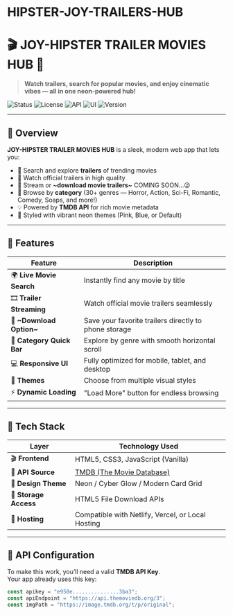 # HIPSTER-JOY-TRAILERS-HUB
# 🎬 JOY-HIPSTER TRAILER MOVIES HUB 🍿  
> **Watch trailers, search for popular movies, and enjoy cinematic vibes — all in one neon-powered hub!**

![Status](https://img.shields.io/badge/Status-Active-brightgreen?style=for-the-badge&logo=github)
![License](https://img.shields.io/badge/License-MIT-blueviolet?style=for-the-badge)
![API](https://img.shields.io/badge/API-TMDB-orange?style=for-the-badge&logo=themoviedatabase)
![UI](https://img.shields.io/badge/UI-Responsive%20%26%20Modern-pink?style=for-the-badge)
![Version](https://img.shields.io/badge/Version-1.0.0-cyan?style=for-the-badge)

---

## 🚀 Overview
**JOY-HIPSTER TRAILER MOVIES HUB** is a sleek, modern web app that lets you:
- 🔎 Search and explore **trailers** of trending movies
- 🎥 Watch official trailers in high quality  
- 💾 Stream or **~download movie trailers~** COMING SOON...😜
- 🧠 Browse by **category** (30+ genres — Horror, Action, Sci-Fi, Romantic, Comedy, Soaps, and more!)
- 💡 Powered by **TMDB API** for rich movie metadata  
- 💅 Styled with vibrant neon themes (Pink, Blue, or Default)  

---

## 🧭 Features
| Feature | Description |
|----------|--------------|
| 🌍 **Live Movie Search** | Instantly find any movie by title |
| 🎞️ **Trailer Streaming** | Watch official movie trailers seamlessly |
| 📂 **~Download Option~** | Save your favorite trailers directly to phone storage |COMING SOON.....😜
| 🧩 **Category Quick Bar** | Explore by genre with smooth horizontal scroll |
| 💻 **Responsive UI** | Fully optimized for mobile, tablet, and desktop |
| 🎨 **Themes** | Choose from multiple visual styles |
| ⚡ **Dynamic Loading** | "Load More" button for endless browsing |

---

## 🧱 Tech Stack
| Layer | Technology Used |
|--------|----------------|
| 🎬 **Frontend** | HTML5, CSS3, JavaScript (Vanilla) |
| 🧠 **API Source** | [TMDB (The Movie Database)](https://www.themoviedb.org/documentation/api) |
| 🌈 **Design Theme** | Neon / Cyber Glow / Modern Card Grid |
| 💾 **Storage Access** | HTML5 File Download APIs |
| 🧩 **Hosting** | Compatible with Netlify, Vercel, or Local Hosting |

---

## 🔑 API Configuration
To make this work, you’ll need a valid **TMDB API Key**.  
Your app already uses this key:
```js
const apikey = "e950e...............3ba3";
const apiEndpoint = "https://api.themoviedb.org/3";
const imgPath = "https://image.tmdb.org/t/p/original";

